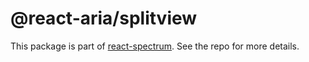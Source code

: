 # @react-aria/splitview

This package is part of [react-spectrum](https://github.com/adobe-private/react-spectrum-v3). See the repo for more details.
